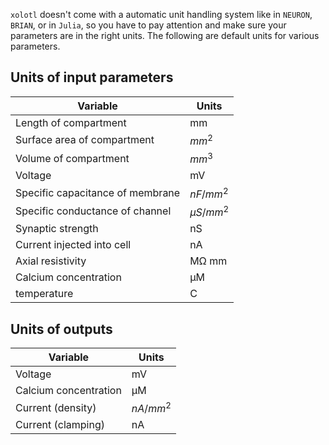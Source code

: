 

``xolotl`` doesn't come with a automatic unit handling system like in ``NEURON``, ``BRIAN``, or in ``Julia``, so you have to pay attention and make sure your parameters are in the right units. The following are default units for various parameters.

## Units of input parameters

| Variable |                       Units |
| -----------------------| ------------|
| Length of compartment          | mm |
| Surface area of compartment    | $mm^2$ |
| Volume of compartment          | $mm^3$ |
| Voltage                          | mV |
| Specific capacitance of membrane | $nF/mm^2$ |
| Specific conductance of channel  | $μS/mm^2$ |
| Synaptic strength                | nS |
| Current injected into cell       | nA |
| Axial resistivity                | MΩ mm |
| Calcium concentration            | μM |
| temperature                      | C |

## Units of outputs 

| Variable | Units | 
| ------------ | ------ |
| Voltage | mV |
| Calcium concentration | μM | 
| Current (density) | $nA/mm^2$ | 
| Current (clamping) | nA | 